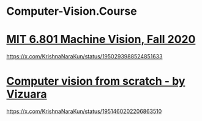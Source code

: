 # Computer-Vision.Course

# [MIT 6.801 Machine Vision, Fall 2020](https://www.youtube.com/playlist?list=PLUl4u3cNGP63pfpS1gV5P9tDxxL_e4W8O)
https://x.com/KrishnaNaraKun/status/1950293988524851633

# [Computer vision from scratch - by Vizuara](https://www.youtube.com/playlist?list=PLPTV0NXA_ZSgmWYoSpY_2EJzPJjkke4Az)
https://x.com/KrishnaNaraKun/status/1951460202206863510
